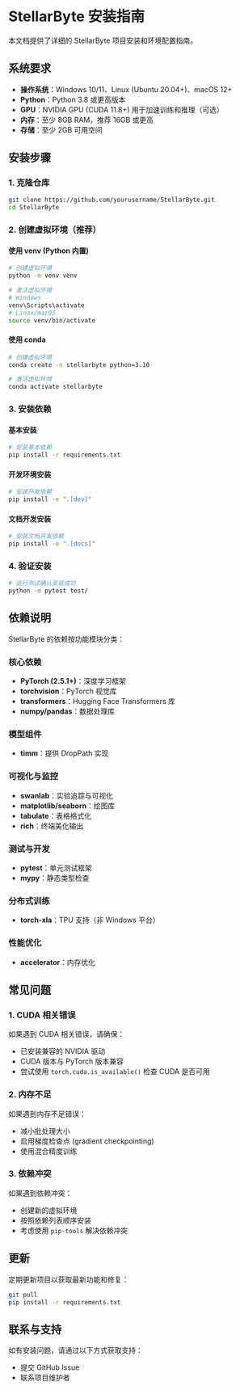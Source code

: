 # StellarByte 安装指南

本文档提供了详细的 StellarByte 项目安装和环境配置指南。

## 系统要求

- **操作系统**：Windows 10/11、Linux (Ubuntu 20.04+)、macOS 12+
- **Python**：Python 3.8 或更高版本
- **GPU**：NVIDIA GPU (CUDA 11.8+) 用于加速训练和推理（可选）
- **内存**：至少 8GB RAM，推荐 16GB 或更高
- **存储**：至少 2GB 可用空间

## 安装步骤

### 1. 克隆仓库

```bash
git clone https://github.com/yourusername/StellarByte.git
cd StellarByte
```

### 2. 创建虚拟环境（推荐）

#### 使用 venv (Python 内置)

```bash
# 创建虚拟环境
python -m venv venv

# 激活虚拟环境
# Windows
venv\Scripts\activate
# Linux/macOS
source venv/bin/activate
```

#### 使用 conda

```bash
# 创建虚拟环境
conda create -n stellarbyte python=3.10

# 激活虚拟环境
conda activate stellarbyte
```

### 3. 安装依赖

#### 基本安装

```bash
# 安装基本依赖
pip install -r requirements.txt
```

#### 开发环境安装

```bash
# 安装开发依赖
pip install -e ".[dev]"
```

#### 文档开发安装

```bash
# 安装文档开发依赖
pip install -e ".[docs]"
```

### 4. 验证安装

```bash
# 运行测试确认安装成功
python -m pytest test/
```

## 依赖说明

StellarByte 的依赖按功能模块分类：

### 核心依赖

- **PyTorch (2.5.1+)**：深度学习框架
- **torchvision**：PyTorch 视觉库
- **transformers**：Hugging Face Transformers 库
- **numpy/pandas**：数据处理库

### 模型组件

- **timm**：提供 DropPath 实现

### 可视化与监控

- **swanlab**：实验追踪与可视化
- **matplotlib/seaborn**：绘图库
- **tabulate**：表格格式化
- **rich**：终端美化输出

### 测试与开发

- **pytest**：单元测试框架
- **mypy**：静态类型检查

### 分布式训练

- **torch-xla**：TPU 支持（非 Windows 平台）

### 性能优化

- **accelerator**：内存优化

## 常见问题

### 1. CUDA 相关错误

如果遇到 CUDA 相关错误，请确保：
- 已安装兼容的 NVIDIA 驱动
- CUDA 版本与 PyTorch 版本兼容
- 尝试使用 `torch.cuda.is_available()` 检查 CUDA 是否可用

### 2. 内存不足

如果遇到内存不足错误：
- 减小批处理大小
- 启用梯度检查点 (gradient checkpointing)
- 使用混合精度训练

### 3. 依赖冲突

如果遇到依赖冲突：
- 创建新的虚拟环境
- 按照依赖列表顺序安装
- 考虑使用 `pip-tools` 解决依赖冲突

## 更新

定期更新项目以获取最新功能和修复：

```bash
git pull
pip install -r requirements.txt
```

## 联系与支持

如有安装问题，请通过以下方式获取支持：
- 提交 GitHub Issue
- 联系项目维护者